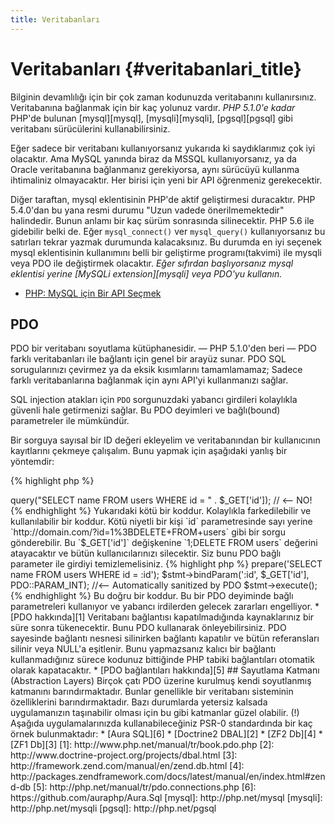 ```yaml
---
title: Veritabanları
---
```


# Veritabanları {#veritabanlari_title}

Bilginin devamlılığı için bir çok zaman kodunuzda veritabanını kullanırsınız. Veritabanına bağlanmak için bir kaç yolunuz vardır. _PHP 5.1.0'e kadar_ PHP'de bulunan [mysql][mysql], [mysqli][mysqli], [pgsql][pgsql] gibi veritabanı sürücülerini kullanabilirsiniz.

Eğer sadece bir veritabanı kullanıyorsanız yukarıda ki saydıklarımız çok iyi olacaktır. Ama MySQL yanında biraz da MSSQL kullanıyorsanız, ya da Oracle veritabanına bağlanmanız gerekiyorsa, aynı sürücüyü kullanma ihtimaliniz olmayacaktır. Her birisi için yeni bir API öğrenmeniz gerekecektir. 

Diğer taraftan, mysql eklentisinin PHP'de aktif geliştirmesi duracaktır. PHP 5.4.0'dan bu yana resmi durumu "Uzun vadede önerilmemektedir" halindedir. Bunun anlamı bir kaç sürüm sonrasında silinecektir. PHP 5.6 ile gidebilir belki de. Eğer `mysql_connect()` ver `mysql_query()` kullanıyorsanız bu satırları tekrar yazmak durumunda kalacaksınız. Bu durumda en iyi seçenek mysql eklentisinin kullanımını belli bir geliştirme programı(takvimi) ile mysqli veya PDO ile değiştirmek olacaktır. _Eğer sıfırdan başlıyorsanız mysql eklentisi yerine [MySQLi extension][mysqli] veya PDO'yu kullanın._

* [PHP: MySQL için Bir API Seçmek](http://php.net/manual/tr/mysqlinfo.api.choosing.php)

## PDO

PDO bir veritabanı soyutlama kütüphanesidir. &mdash; PHP 5.1.0'den beri &mdash; PDO farklı veritabanları ile bağlantı için genel bir arayüz sunar.
PDO SQL sorugularınızı çevirmez ya da eksik kısımlarını tamamlamamaz; Sadece farklı veritabanlarına bağlanmak için aynı API'yi kullanmanızı sağlar. 

SQL injection atakları için `PDO` sorgunuzdaki yabancı girdileri kolaylıkla güvenli hale getirmenizi sağlar. Bu PDO deyimleri ve bağlı(bound) parametreler ile mümkündür.

Bir sorguya sayısal bir ID değeri ekleyelim ve veritabanından bir kullanıcının kayıtlarını çekmeye çalışalım. Bunu yapmak için aşağıdaki yanlış bir yöntemdir:

{% highlight php %}
<?php
$pdo = new PDO('sqlite:users.db');
$pdo->query("SELECT name FROM users WHERE id = " . $_GET['id']); // <-- NO!
{% endhighlight %}

Yukarıdaki kötü bir koddur. Kolaylıkla farkedilebilir ve kullanılabilir bir koddur. Kötü niyetli bir kişi `id` parametresinde sayı 
yerine `http://domain.com/?id=1%3BDELETE+FROM+users` gibi bir sorgu gönderebilir. Bu `$_GET['id']` değişkenine `1;DELETE FROM users` değerini
atayacaktır ve bütün kullanıcılarınızı silecektir. Siz bunu PDO bağlı parameter ile girdiyi temizlemelisiniz.

{% highlight php %}
<?php
$pdo = new PDO('sqlite:users.db');
$stmt = $pdo->prepare('SELECT name FROM users WHERE id = :id');
$stmt->bindParam(':id', $_GET['id'], PDO::PARAM_INT); //<-- Automatically sanitized by PDO
$stmt->execute();
{% endhighlight %}

Bu doğru bir koddur. Bu bir PDO deyiminde bağlı parametreleri kullanıyor ve yabancı irdilerden gelecek zararları engelliyor. 

* [PDO hakkında][1]

Veritabanı bağlantısı kapatılmadığında kaynaklarınız bir süre sonra tükenecektir. Bunu PDO kullanarak önleyebilirsiniz. 
PDO sayesinde bağlantı nesnesi silinirken bağlantı kapatılır ve bütün referansları silinir veya NULL'a eşitlenir. 
Bunu yapmazsanız kalıcı bir bağlantı kullanmadığınız sürece kodunuz bittiğinde PHP tabiki bağlantıları otomatik 
olarak kapatacaktır. 

* [PDO bağlantıları hakkında][5]

## Sayutlama Katmanı (Abstraction Layers)

Birçok çatı PDO üzerine kurulmuş kendi soyutlanmış katmanını barındırmaktadır. Bunlar genellikle bir veritabanı 
sisteminin özelliklerini barındırmaktadır. Bazı durumlarda yetersiz kalsada uygulamanızın taşınabilir olması için
bu gibi katmanlar güzel olabilir. (!)

Aşağıda uygulamalarınızda kullanabileceğiniz PSR-0 standardında bir kaç örnek bulunmaktadır:

* [Aura SQL][6]
* [Doctrine2 DBAL][2]
* [ZF2 Db][4]
* [ZF1 Db][3]

[1]: http://www.php.net/manual/tr/book.pdo.php
[2]: http://www.doctrine-project.org/projects/dbal.html
[3]: http://framework.zend.com/manual/en/zend.db.html
[4]: http://packages.zendframework.com/docs/latest/manual/en/index.html#zend-db
[5]: http://php.net/manual/tr/pdo.connections.php
[6]: https://github.com/auraphp/Aura.Sql

[mysql]: http://php.net/mysql
[mysqli]: http://php.net/mysqli
[pgsql]: http://php.net/pgsql
